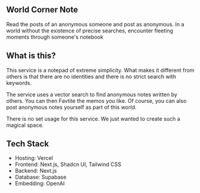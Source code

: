 ## World Corner Note

Read the posts of an anonymous someone and post as anonymous. In a world without the existence of precise searches, encounter fleeting moments through someone's notebook

## What is this?

This service is a notepad of extreme simplicity. What makes it different from others is that there are no identities and there is no strict search with keywords.

The service uses a vector search to find anonymous notes written by others.
You can then Favtite the memos you like.
Of course, you can also post anonymous notes yourself as part of this world.

There is no set usage for this service. We just wanted to create such a magical space.

## Tech Stack

- Hosting: Vercel
- Frontend: Next.js, Shadcn UI, Tailwind CSS
- Backend: Next.js
- Database: Supabase
- Embedding: OpenAI

